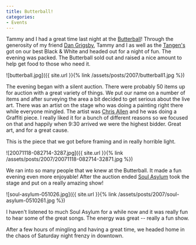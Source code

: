 ```yaml
---
title: Butterball!
categories:
- Events
---
```


Tammy and I had a great time last night at the [Butterball](http://www.thebutterballparty.com/)! Through the generosity of my friend [Dan Grigsby](http://www.unpossible.com/), Tammy and I as well as the [Tangen's](http://www.thetangens.net/) got on our best Black & White and headed out for a night of fun. The evening was packed. The Butterball sold out and raised a nice amount to help get food to those who need it.

![butterball.jpg]({{ site.url }}{% link /assets/posts/2007/butterball1.jpg %})

The evening began with a silent auction. There were probably 50 items up for auction with a great variety of things. We put our name on a number of items and after surveying the area a bit decided to get serious about the live art. There was an artist on the stage who was doing a painting right there while everyone mingled. The artist was [Chris Allen](http://www.inkproof.com/) and he was doing a Graffiti piece. I really liked it for a bunch of different reasons so we focused on that and happily when 9:30 arrived we were the highest bidder. Great art, and for a great cause.

This is the piece that we got before framing and in really horrible light.

![20071118-082714-3287.jpg]({{ site.url }}{% link /assets/posts/2007/20071118-082714-32871.jpg %})

We ran into so many people that we knew at the Butterball. It made a fun evening even more enjoyable! After the auction ended [Soul Asylum](http://www.soulasylum.com/) took the stage and put on a really amazing show!

![soul-asylum-051026.jpg]({{ site.url }}{% link /assets/posts/2007/soul-asylum-0510261.jpg %})

I haven't listened to much Soul Asylum for a while now and it was really fun to hear some of the great songs. The energy was great -- really a fun show.

After a few hours of mingling and having a great time, we headed home in the chaos of Saturday night frenzy in downtown.

